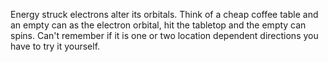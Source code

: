 Energy struck electrons alter its orbitals. Think of a cheap coffee table and an empty can as the electron orbital, hit the tabletop and the empty can spins. Can't remember if it is one or two location dependent directions you have to try it yourself.
